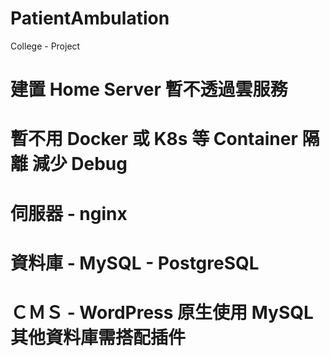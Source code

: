 # PatientAmbulation
College - Project

# 建置 Home Server 暫不透過雲服務

# 暫不用 Docker 或 K8s 等 Container 隔離 減少 Debug

# 伺服器 - nginx
# 資料庫 - MySQL - PostgreSQL
# ＣＭＳ - WordPress 原生使用 MySQL 其他資料庫需搭配插件

